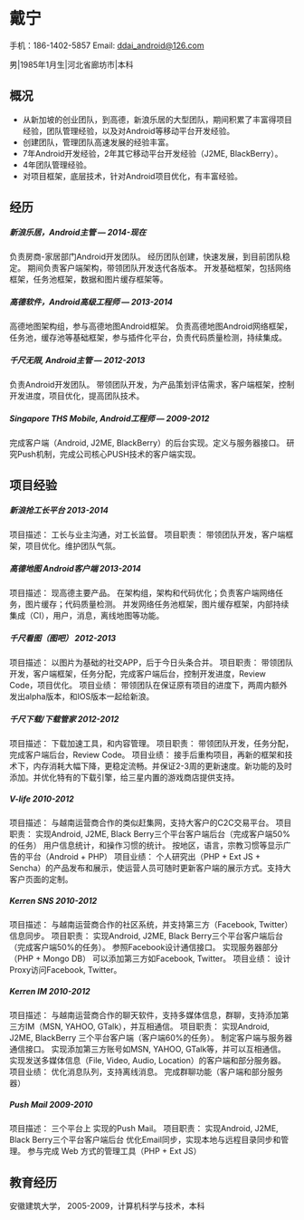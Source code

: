 # 戴宁

手机：186-1402-5857
Email: ddai_android@126.com

男|1985年1月生|河北省廊坊市|本科


## 概况

- 从新加坡的创业团队，到高德，新浪乐居的大型团队，期间积累了丰富得项目经验，团队管理经验，以及对Android等移动平台开发经验。
- 创建团队，管理团队高速发展的经验丰富。
- 7年Android开发经验，2年其它移动平台开发经验（J2ME, BlackBerry）。
- 4年团队管理经验。
- 对项目框架，底层技术，针对Android项目优化，有丰富经验。

## 经历

##### 新浪乐居，Android主管 — 2014-现在
负责房商-家居部门Android开发团队。
经历团队创建，快速发展，到目前团队稳定。
期间负责客户端架构，带领团队开发迭代各版本。
开发基础框架，包括网络框架，任务池框架，数据和图片缓存框架等。
##### 高德软件，Android高级工程师 — 2013-2014
高德地图架构组，参与高德地图Android框架。
负责高德地图Android网络框架，任务池，缓存池等基础框架，参与插件化平台，负责代码质量检测，持续集成。
##### 千尺无限, Android主管  — 2012-2013
负责Android开发团队。
带领团队开发，为产品策划评估需求，客户端框架，控制开发进度，项目优化，提高团队技术。
##### Singapore THS Mobile, Android工程师  — 2009-2012
完成客户端（Android, J2ME, BlackBerry）的后台实现。定义与服务器接口。
研究Push机制，完成公司核心PUSH技术的客户端实现。

## 项目经验

##### 新浪抢工长平台 	2013-2014
项目描述：	工长与业主沟通，对工长监督。
项目职责： 	带领团队开发，客户端框架，项目优化。维护团队气氛。

##### 高德地图 Android客户端 	2013-2014
项目描述：	现高德主要产品。
在架构组，架构和代码优化；负责客户端网络任务，图片缓存；代码质量检测。
并发网络任务池框架，图片缓存框架，内部持续集成（CI），用户，消息，离线地图等功能。

##### 千尺看图（图吧） 	2012-2013

项目描述： 	以图片为基础的社交APP，后于今日头条合并。
项目职责： 	带领团队开发，客户端框架，任务分配，完成客户端后台，控制开发进度，Review Code，项目优化。
项目业绩： 	带领团队在保证原有项目的进度下，两周内额外发出alpha版本，和IOS版本一起给新浪。

##### 千尺下载/下载管家 	2012-2012

项目描述： 	下载加速工具，和内容管理。
项目职责： 	带领团队开发，任务分配，完成客户端后台，Review Code。
项目业绩： 	接手后重构项目，再新的框架和技术下，内存消耗大幅下降，更稳定流畅。并保证2-3周的更新速度。新功能的及时添加。并优化特有的下载引擎，给三星内置的游戏商店提供支持。
##### V-life 	2010-2012

项目描述： 	与越南运营商合作的类似赶集网，支持大客户的C2C交易平台。 
项目职责： 	实现Android, J2ME, Black Berry三个平台客户端后台（完成客户端50%的任务）
用户信息统计，和操作习惯的统计。
按地区，语言，宗教习惯等显示广告的平台（Android + PHP）
项目业绩： 	个人研究出（PHP + Ext JS + Sencha）的产品发布和展示，使运营人员可随时更新客户端的展示方式。支持大客户页面的定制。

##### Kerren SNS 	2010-2012

项目描述： 	与越南运营商合作的社区系统，并支持第三方（Facebook, Twitter）信息同步。
项目职责： 	实现Android, J2ME, Black Berry三个平台客户端后台 （完成客户端50%的任务）。
参照Facebook设计通信接口。
实现服务器部分（PHP + Mongo DB）
可以添加第三方如Facebook, Twitter。
项目业绩： 	设计Proxy访问Facebook, Twitter。

##### Kerren IM 	2010-2012

项目描述： 	与越南运营商合作的聊天软件，支持多媒体信息，群聊，支持添加第三方IM（MSN, YAHOO, GTalk），并互相通信。
项目职责： 	实现Android, J2ME, BlackBerry 三个平台客户端（客户端60%的任务）。
制定客户端与服务器通信接口。
实现添加第三方账号如MSN, YAHOO, GTalk等，并可以互相通信。
实现发送多媒体信息（File, Video, Audio, Location）的客户端和部分服务器。
项目业绩： 	优化消息队列，支持离线消息。
完成群聊功能（客户端和部分服务器）

##### Push Mail	2009-2010

项目描述： 	三个平台上 实现的Push Mail。
项目职责： 	实现Android, J2ME, Black Berry三个平台客户端后台
优化Email同步，实现本地与远程目录同步和管理。
参与完成 Web 方式的管理工具（PHP + Ext JS）

## 教育经历
安徽建筑大学， 2005-2009，计算机科学与技术，本科
